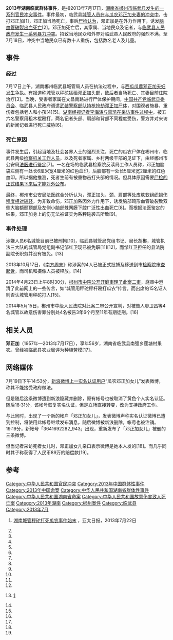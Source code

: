 **2013年湖南临武群体事件**，是指2013年7月17日，[湖南省](../Page/湖南省.md "wikilink")[郴州市](../Page/郴州市.md "wikilink")[临武县发生的一系列](https://zh.wikipedia.org/wiki/临武县 "wikilink")[官民冲突事件](https://zh.wikipedia.org/wiki/官民冲突 "wikilink")。事件最初，临武县[城管人员在与瓜农邓正加夫妻的冲突中](https://zh.wikipedia.org/wiki/城管 "wikilink")，击打邓正加\[1\]，邓正加当场死亡，事后[尸检认为](https://zh.wikipedia.org/wiki/尸检 "wikilink")，邓正加是在外力作用下，诱发[脑血管破裂出血死亡](https://zh.wikipedia.org/wiki/脑血管 "wikilink")\[2\]。邓正加死亡后，其家属、当地民众及记者，与[临武县人民政府发生一系列暴力冲突](https://zh.wikipedia.org/wiki/临武县人民政府 "wikilink")。招致当地民众和外界对临武县人民政府的强烈不满。至7月18日，冲突中当地民众已有数十人重伤，包括数名老人及儿童。

## 事件

### 经过

7月17日上午，湖南郴州临武县城管局人员在执法过程中，与[西瓜瓜農邓正加夫妇发生争执](../Page/西瓜.md "wikilink")。有报道称城管以秤砣猛砸邓正加头部，致后者当场死亡、其妻目前住院治疗\[3\]。当晚，受害者家属在文昌南路进行尸体保护期间，[中国共产党临武县委员会](../Page/中国共产党.md "wikilink")、临武县人民政府调遣[武装警察部队持枪抢劫邓正加尸体](https://zh.wikipedia.org/wiki/武装警察部队 "wikilink")，对围观者施暴，重伤者包括老人和小孩\[4\]\[5\]。[湖南经视记者李海涛与雷凯在采访事件过程中](../Page/湖南经视.md "wikilink")，被五六名警察用粗木棍殴打，两名记者头部、肩部和背部不同程度受伤，警方并对来访的新闻记者进行死亡威胁\[6\]。

### 死亡原因

事件发生后，引起当地及社会各界人士的强烈关注，死亡的瓜农尸体在郴州市、临武县两级[检察机关工作人员](https://zh.wikipedia.org/wiki/检察机关 "wikilink")，以及死者家属、乡村两级干部的见证下，由经郴州市公安局[法医进行鉴定](https://zh.wikipedia.org/wiki/法医 "wikilink")\[7\]。一名在场的临武县检察院反渎局工作人员称，邓正加脑袋左侧有一处长6厘米宽4厘米的红色血印，后脑部有一处长5厘米宽2厘米的红色血印。所以据他推测，死者生前有被重物击打头部的情况。但具体原因需要[尸检的正式结果下来后才能对外公布](https://zh.wikipedia.org/wiki/尸检 "wikilink")。

最终，郴州市公安局法医综合分析认为，邓正加头、颈、肩部等处皮肤[软组织损伤程度相对较轻](https://zh.wikipedia.org/wiki/软组织损伤 "wikilink")，为非致命伤，邓正加系因外力作用下，诱发脑部畸形血管破裂致双侧大脑额颞顶部及左侧小脑部蛛网膜下腔广泛性出血死亡\[8\]。而根据法医鉴定的结果，邓正加身上的伤无法被证实为系秤砣袭击所致\[9\]。

### 事件处理

涉嫌人员6名城管目前已被刑拘\[10\]，临武县城管局党组书记、局长胡郴，城管执法三大队的城管局党组副书记邹红卫现已被免职\[11\]\[12\]，而邹红卫担任的县法院副院长职务并没有被免。\[13\]

2013年10月17日，《[南方周末](../Page/南方周末.md "wikilink")》称涉案的4人已被正式批捕及移送到市[检察院审查起诉](https://zh.wikipedia.org/wiki/检察院 "wikilink")，而司机和摄像人员被释放。\[14\]

2014年4月23日上午8时30分，[郴州市中院公开开庭审理了此案二审](../Page/郴州市.md "wikilink")，庭审中澄清了此前网上的一些传言，如“城管用秤砣秤杆殴打瓜农”传言。而出席的15名证人则否认城管用秤砣打人\[15\]。

2014年5月15日，郴州市中级人民法院对此案二审公开宣判，对被告人廖卫昌等4名城管以故意伤害罪分别处4名被告3年6个月至11年有期徒刑。\[16\]

## 相关人员

**邓正加**（1957年—2013年7月17日），享年56岁，湖南省临武县南强乡莲塘村果农。曾经被临武县农业局评为种植劳模\[17\]。

## 网络媒体

7月19日下午14:53分，[新浪微博上一实名认证用户](../Page/新浪微博.md "wikilink")“瓜农邓正加女儿”发表微博，称其不能接受政府做法。

但是随后这条微博遭到新浪隐藏并删除，原有帐号也被取消了黄色个人实名认证。随后18:31分，该帐号恢复实名认证，但是立场直接转变，改为支持政府工作。

与此同时，出现了一个新的帐户「邓正加女儿」，发表微博声称实名认证微博已遭到控制，将使用此帐号继续发布消息。随后微博被新浪删除，帐号也被注销。19:19分，新帐号「3641692282_943」出现，重新发布了「邓正加女儿」被删的三条微博。

但当记者采访死者女儿时，邓正加女儿亲口表示微博是她本人发的\[18\]。而几乎同时其子称获得了人民币89万的赔偿款\[19\]。

## 参考

[Category:中华人民共和国官民冲突](https://zh.wikipedia.org/wiki/Category:中华人民共和国官民冲突 "wikilink")
[Category:2013年中国群体性事件](https://zh.wikipedia.org/wiki/Category:2013年中国群体性事件 "wikilink")
[Category:2013年中国命案](https://zh.wikipedia.org/wiki/Category:2013年中国命案 "wikilink")
[Category:中华人民共和国湖南省群体性事件](https://zh.wikipedia.org/wiki/Category:中华人民共和国湖南省群体性事件 "wikilink")
[Category:中华人民共和国湖南省命案](https://zh.wikipedia.org/wiki/Category:中华人民共和国湖南省命案 "wikilink")
[Category:中华人民共和国故意伤害致人死亡案](https://zh.wikipedia.org/wiki/Category:中华人民共和国故意伤害致人死亡案 "wikilink")
[Category:2013年湖南](https://zh.wikipedia.org/wiki/Category:2013年湖南 "wikilink")
[Category:郴州案件](https://zh.wikipedia.org/wiki/Category:郴州案件 "wikilink")
[Category:临武县](https://zh.wikipedia.org/wiki/Category:临武县 "wikilink")
[Category:2013年7月](https://zh.wikipedia.org/wiki/Category:2013年7月 "wikilink")

1.  [湖南城管秤砣打死瓜农事件始末](http://www.apdnews.com/news/30107.html)
    ，亚太日报，2013年7月22日

2.

3.

4.

5.

6.

7.

8.
9.

10.

11.

12.

13. [1](http://news.163.com/13/0727/02/94OOBG2B00014AED.html)

14.

15.
16.

17.

18.

19.
